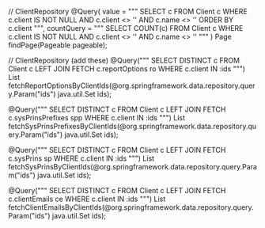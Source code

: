 // ClientRepository
@Query(
  value = """
    SELECT c FROM Client c
    WHERE c.client IS NOT NULL AND c.client <> '' AND c.name <> ''
    ORDER BY c.client
  """,
  countQuery = """
    SELECT COUNT(c) FROM Client c
    WHERE c.client IS NOT NULL AND c.client <> '' AND c.name <> ''
  """
)
Page<Client> findPage(Pageable pageable);







// ClientRepository (add these)
@Query("""
  SELECT DISTINCT c FROM Client c
  LEFT JOIN FETCH c.reportOptions ro
  WHERE c.client IN :ids
""")
List<Client> fetchReportOptionsByClientIds(@org.springframework.data.repository.query.Param("ids") java.util.Set<String> ids);

@Query("""
  SELECT DISTINCT c FROM Client c
  LEFT JOIN FETCH c.sysPrinsPrefixes spp
  WHERE c.client IN :ids
""")
List<Client> fetchSysPrinsPrefixesByClientIds(@org.springframework.data.repository.query.Param("ids") java.util.Set<String> ids);

@Query("""
  SELECT DISTINCT c FROM Client c
  LEFT JOIN FETCH c.sysPrins sp
  WHERE c.client IN :ids
""")
List<Client> fetchSysPrinsByClientIds(@org.springframework.data.repository.query.Param("ids") java.util.Set<String> ids);

@Query("""
  SELECT DISTINCT c FROM Client c
  LEFT JOIN FETCH c.clientEmails ce
  WHERE c.client IN :ids
""")
List<Client> fetchClientEmailsByClientIds(@org.springframework.data.repository.query.Param("ids") java.util.Set<String> ids);
